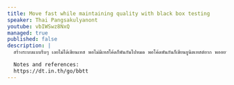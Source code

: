 ```yaml
---
title: Move fast while maintaining quality with black box testing
speaker: Thai Pangsakulyanont
youtube: vbIWSwz8NxQ
managed: true
published: false
description: |
  สร้างระบบแบบรีบๆ เลยไม่ได้เขียนเทส พอไม่มีเทสโค้ดก็พันกันไปหมด พอโค้ดพันกันก็เขียนยูนิตเทสต์ยาก พออยากจะปรับปรุงโค้ดก็ไม่กล้าเพราะกลัวพังเพราะไม่มีเทส ในหัวข้อนี้เลยอยากแชร์แนวคิดและวิธีที่ผมกำลังทดลองใช้อยู่ เพื่อพยายามออกจากลูปนี้ (ไม่รู้จะออกได้ไหมนะ)

  Notes and references:
  https://dt.in.th/go/bbtt
---
```

